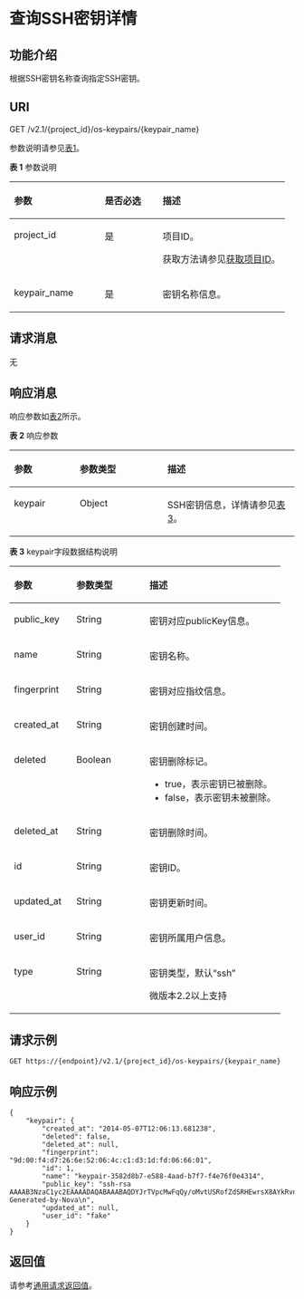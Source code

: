 # 查询SSH密钥详情<a name="ZH-CN_TOPIC_0020212677"></a>

## 功能介绍<a name="section62942996"></a>

根据SSH密钥名称查询指定SSH密钥。

## URI<a name="section29616056"></a>

GET /v2.1/\{project\_id\}/os-keypairs/\{keypair\_name\}

参数说明请参见[表1](#table51931981)。

**表 1**  参数说明

<a name="table51931981"></a>
<table><thead align="left"><tr id="row62634432"><th class="cellrowborder" valign="top" width="33%" id="mcps1.2.4.1.1"><p id="p5187119"><a name="p5187119"></a><a name="p5187119"></a>参数</p>
</th>
<th class="cellrowborder" valign="top" width="21%" id="mcps1.2.4.1.2"><p id="p17503500"><a name="p17503500"></a><a name="p17503500"></a>是否必选</p>
</th>
<th class="cellrowborder" valign="top" width="46%" id="mcps1.2.4.1.3"><p id="p8497414"><a name="p8497414"></a><a name="p8497414"></a>描述</p>
</th>
</tr>
</thead>
<tbody><tr id="row22724462"><td class="cellrowborder" valign="top" width="33%" headers="mcps1.2.4.1.1 "><p id="p28742116"><a name="p28742116"></a><a name="p28742116"></a>project_id</p>
</td>
<td class="cellrowborder" valign="top" width="21%" headers="mcps1.2.4.1.2 "><p id="p46410096"><a name="p46410096"></a><a name="p46410096"></a>是</p>
</td>
<td class="cellrowborder" valign="top" width="46%" headers="mcps1.2.4.1.3 "><p id="p37593705"><a name="p37593705"></a><a name="p37593705"></a>项目ID。</p>
<p id="p1180512217438"><a name="p1180512217438"></a><a name="p1180512217438"></a>获取方法请参见<a href="获取项目ID.md">获取项目ID</a>。</p>
</td>
</tr>
<tr id="row10092597"><td class="cellrowborder" valign="top" width="33%" headers="mcps1.2.4.1.1 "><p id="p12194051"><a name="p12194051"></a><a name="p12194051"></a>keypair_name</p>
</td>
<td class="cellrowborder" valign="top" width="21%" headers="mcps1.2.4.1.2 "><p id="p48194049"><a name="p48194049"></a><a name="p48194049"></a>是</p>
</td>
<td class="cellrowborder" valign="top" width="46%" headers="mcps1.2.4.1.3 "><p id="p11403863"><a name="p11403863"></a><a name="p11403863"></a>密钥名称信息。</p>
</td>
</tr>
</tbody>
</table>

## 请求消息<a name="section65217919"></a>

无

## 响应消息<a name="section50090360"></a>

响应参数如[表2](#table49096623)所示。

**表 2**  响应参数

<a name="table49096623"></a>
<table><thead align="left"><tr id="row20553506"><th class="cellrowborder" valign="top" width="23.057694230576942%" id="mcps1.2.4.1.1"><p id="p52863116"><a name="p52863116"></a><a name="p52863116"></a>参数</p>
</th>
<th class="cellrowborder" valign="top" width="30.76692330766923%" id="mcps1.2.4.1.2"><p id="p16299242"><a name="p16299242"></a><a name="p16299242"></a>参数类型</p>
</th>
<th class="cellrowborder" valign="top" width="46.17538246175382%" id="mcps1.2.4.1.3"><p id="p45170224"><a name="p45170224"></a><a name="p45170224"></a>描述</p>
</th>
</tr>
</thead>
<tbody><tr id="row31470474"><td class="cellrowborder" valign="top" width="23.057694230576942%" headers="mcps1.2.4.1.1 "><p id="p66080459"><a name="p66080459"></a><a name="p66080459"></a>keypair</p>
</td>
<td class="cellrowborder" valign="top" width="30.76692330766923%" headers="mcps1.2.4.1.2 "><p id="p30630481"><a name="p30630481"></a><a name="p30630481"></a>Object</p>
</td>
<td class="cellrowborder" valign="top" width="46.17538246175382%" headers="mcps1.2.4.1.3 "><p id="p49478440"><a name="p49478440"></a><a name="p49478440"></a>SSH密钥信息，详情请参见<a href="#table32323009">表3</a>。</p>
</td>
</tr>
</tbody>
</table>

**表 3**  keypair字段数据结构说明

<a name="table32323009"></a>
<table><thead align="left"><tr id="row56122340"><th class="cellrowborder" valign="top" width="23%" id="mcps1.2.4.1.1"><p id="p3579112043319"><a name="p3579112043319"></a><a name="p3579112043319"></a>参数</p>
</th>
<th class="cellrowborder" valign="top" width="27%" id="mcps1.2.4.1.2"><p id="p1457914201333"><a name="p1457914201333"></a><a name="p1457914201333"></a>参数类型</p>
</th>
<th class="cellrowborder" valign="top" width="50%" id="mcps1.2.4.1.3"><p id="p8579112033320"><a name="p8579112033320"></a><a name="p8579112033320"></a>描述</p>
</th>
</tr>
</thead>
<tbody><tr id="row1091845"><td class="cellrowborder" valign="top" width="23%" headers="mcps1.2.4.1.1 "><p id="p21330650"><a name="p21330650"></a><a name="p21330650"></a>public_key</p>
</td>
<td class="cellrowborder" valign="top" width="27%" headers="mcps1.2.4.1.2 "><p id="p28418246"><a name="p28418246"></a><a name="p28418246"></a>String</p>
</td>
<td class="cellrowborder" valign="top" width="50%" headers="mcps1.2.4.1.3 "><p id="p47371280"><a name="p47371280"></a><a name="p47371280"></a>密钥对应publicKey信息。</p>
</td>
</tr>
<tr id="row23688339"><td class="cellrowborder" valign="top" width="23%" headers="mcps1.2.4.1.1 "><p id="p39707298"><a name="p39707298"></a><a name="p39707298"></a>name</p>
</td>
<td class="cellrowborder" valign="top" width="27%" headers="mcps1.2.4.1.2 "><p id="p2977371"><a name="p2977371"></a><a name="p2977371"></a>String</p>
</td>
<td class="cellrowborder" valign="top" width="50%" headers="mcps1.2.4.1.3 "><p id="p23019892"><a name="p23019892"></a><a name="p23019892"></a>密钥名称。</p>
</td>
</tr>
<tr id="row19588278171758"><td class="cellrowborder" valign="top" width="23%" headers="mcps1.2.4.1.1 "><p id="p3411854217180"><a name="p3411854217180"></a><a name="p3411854217180"></a>fingerprint</p>
</td>
<td class="cellrowborder" valign="top" width="27%" headers="mcps1.2.4.1.2 "><p id="p1213855517180"><a name="p1213855517180"></a><a name="p1213855517180"></a>String</p>
</td>
<td class="cellrowborder" valign="top" width="50%" headers="mcps1.2.4.1.3 "><p id="p5774567417180"><a name="p5774567417180"></a><a name="p5774567417180"></a>密钥对应指纹信息。</p>
</td>
</tr>
<tr id="row5852437"><td class="cellrowborder" valign="top" width="23%" headers="mcps1.2.4.1.1 "><p id="p4285383"><a name="p4285383"></a><a name="p4285383"></a>created_at</p>
</td>
<td class="cellrowborder" valign="top" width="27%" headers="mcps1.2.4.1.2 "><p id="p64894876"><a name="p64894876"></a><a name="p64894876"></a>String</p>
</td>
<td class="cellrowborder" valign="top" width="50%" headers="mcps1.2.4.1.3 "><p id="p63724816"><a name="p63724816"></a><a name="p63724816"></a>密钥创建时间。</p>
</td>
</tr>
<tr id="row36652435"><td class="cellrowborder" valign="top" width="23%" headers="mcps1.2.4.1.1 "><p id="p16057296"><a name="p16057296"></a><a name="p16057296"></a>deleted</p>
</td>
<td class="cellrowborder" valign="top" width="27%" headers="mcps1.2.4.1.2 "><p id="p58113810"><a name="p58113810"></a><a name="p58113810"></a>Boolean</p>
</td>
<td class="cellrowborder" valign="top" width="50%" headers="mcps1.2.4.1.3 "><p id="p19274797"><a name="p19274797"></a><a name="p19274797"></a>密钥删除标记。</p>
<a name="ul1594190135612"></a><a name="ul1594190135612"></a><ul id="ul1594190135612"><li>true，表示密钥已被删除。</li><li>false，表示密钥未被删除。</li></ul>
</td>
</tr>
<tr id="row39255446"><td class="cellrowborder" valign="top" width="23%" headers="mcps1.2.4.1.1 "><p id="p25574597"><a name="p25574597"></a><a name="p25574597"></a>deleted_at</p>
</td>
<td class="cellrowborder" valign="top" width="27%" headers="mcps1.2.4.1.2 "><p id="p22776773"><a name="p22776773"></a><a name="p22776773"></a>String</p>
</td>
<td class="cellrowborder" valign="top" width="50%" headers="mcps1.2.4.1.3 "><p id="p28378258"><a name="p28378258"></a><a name="p28378258"></a>密钥删除时间。</p>
</td>
</tr>
<tr id="row54077734"><td class="cellrowborder" valign="top" width="23%" headers="mcps1.2.4.1.1 "><p id="p18220335"><a name="p18220335"></a><a name="p18220335"></a>id</p>
</td>
<td class="cellrowborder" valign="top" width="27%" headers="mcps1.2.4.1.2 "><p id="p22737212"><a name="p22737212"></a><a name="p22737212"></a>String</p>
</td>
<td class="cellrowborder" valign="top" width="50%" headers="mcps1.2.4.1.3 "><p id="p66647176"><a name="p66647176"></a><a name="p66647176"></a>密钥ID。</p>
</td>
</tr>
<tr id="row62953674"><td class="cellrowborder" valign="top" width="23%" headers="mcps1.2.4.1.1 "><p id="p66082838"><a name="p66082838"></a><a name="p66082838"></a>updated_at</p>
</td>
<td class="cellrowborder" valign="top" width="27%" headers="mcps1.2.4.1.2 "><p id="p46241663"><a name="p46241663"></a><a name="p46241663"></a>String</p>
</td>
<td class="cellrowborder" valign="top" width="50%" headers="mcps1.2.4.1.3 "><p id="p21523158"><a name="p21523158"></a><a name="p21523158"></a>密钥更新时间。</p>
</td>
</tr>
<tr id="row59490699"><td class="cellrowborder" valign="top" width="23%" headers="mcps1.2.4.1.1 "><p id="p54017281"><a name="p54017281"></a><a name="p54017281"></a>user_id</p>
</td>
<td class="cellrowborder" valign="top" width="27%" headers="mcps1.2.4.1.2 "><p id="p5473047"><a name="p5473047"></a><a name="p5473047"></a>String</p>
</td>
<td class="cellrowborder" valign="top" width="50%" headers="mcps1.2.4.1.3 "><p id="p30428869"><a name="p30428869"></a><a name="p30428869"></a>密钥所属用户信息。</p>
</td>
</tr>
<tr id="row462920453538"><td class="cellrowborder" valign="top" width="23%" headers="mcps1.2.4.1.1 "><p id="p199751011803"><a name="p199751011803"></a><a name="p199751011803"></a>type</p>
</td>
<td class="cellrowborder" valign="top" width="27%" headers="mcps1.2.4.1.2 "><p id="p139751111204"><a name="p139751111204"></a><a name="p139751111204"></a>String</p>
</td>
<td class="cellrowborder" valign="top" width="50%" headers="mcps1.2.4.1.3 "><p id="p1097512112013"><a name="p1097512112013"></a><a name="p1097512112013"></a>密钥类型，默认“ssh”</p>
<p id="p144811212011"><a name="p144811212011"></a><a name="p144811212011"></a>微版本2.2以上支持</p>
</td>
</tr>
</tbody>
</table>

## 请求示例<a name="section4978145455016"></a>

```
GET https://{endpoint}/v2.1/{project_id}/os-keypairs/{keypair_name}
```

## 响应示例<a name="section13613112651113"></a>

```
{
    "keypair": {
        "created_at": "2014-05-07T12:06:13.681238",
        "deleted": false,
        "deleted_at": null,
        "fingerprint": "9d:00:f4:d7:26:6e:52:06:4c:c1:d3:1d:fd:06:66:01",
        "id": 1,
        "name": "keypair-3582d8b7-e588-4aad-b7f7-f4e76f0e4314",
        "public_key": "ssh-rsa AAAAB3NzaC1yc2EAAAADAQABAAABAQDYJrTVpcMwFqQy/oMvtUSRofZdSRHEwrsX8AYkRvn2ZnCXM+b6+GZ2NQuuWj+ocznlnwiGFQDsL/yeE+/kurqcPJFKKp60mToXIMyzioFxW88fJtwEWawHKAclbHWpR1t4fQ4DS+/sIbX/Yd9btlVQ2tpQjodGDbM9Tr9/+/3i6rcR+EoLqmbgCgAiGiVV6VbM2Zx79yUwd+GnQejHX8BlYZoOjCnt3NREsITcmWE9FVFy6TnLmahs3FkEO/QGgWGkaohAJlsgaVvSWGgDn2AujKYwyDokK3dXyeX3m2Vmc3ejiqPa/C4nRrCOlko5nSgV/9IXRx1ERImsqZnE9usB Generated-by-Nova\n",
        "updated_at": null,
        "user_id": "fake"
    }
}
```

## 返回值<a name="section48160062"></a>

请参考[通用请求返回值](通用请求返回值.md)。

